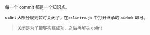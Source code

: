 每一个 commit 都是一个知识点。

eslint 大部分规则暂时关闭了，在`eslintrc.js` 中打开继承的 `airbnb` 即可。

> 关闭是为了能够构建成功，之后再解决 eslint